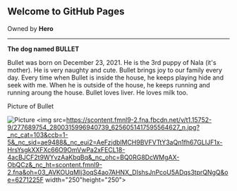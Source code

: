 ## Welcome to GitHub Pages
Owned by **Hero**

---

**The dog named BULLET**

Bullet was born on December 23, 2021. He is the 3rd puppy of Nala (it's mother). He is very naughty and cute. Bullet brings joy to our family every day.
Every time when Bullet is inside the house, he keeps playing hide and seek with me. When he is outside of the house, he keeps running and running aroung the house. Bullet loves liver. He loves milk too.

Picture of Bullet

![Picture](https://scontent.fmnl9-1.fna.fbcdn.net/v/t1.15752-9/277161276_510486817132976_2794137968936513531_n.jpg?_nc_cat=109&ccb=1-5&_nc_sid=ae9488&_nc_eui2=AeHIwbxKfiKXIuGON4e80s_6o0O1lQwnOFejQ7WVDCc4VzHf38wSeWOyyxlYWkxBO44TqmUY0lPj26s1Uap_L-__&_nc_ohc=2di1sjmh3BIAX-VBcam&_nc_ht=scontent.fmnl9-1.fna&oh=03_AVJhU3vMK3x_aHH8YyrDPoUgHMBmhehEKrsDuhhM-SXbpA&oe=62716BCA)
<img src=https://scontent.fmnl9-2.fna.fbcdn.net/v/t1.15752-9/277689754_2800315996940739_6256051417595564627_n.jpg?_nc_cat=103&ccb=1-5&_nc_sid=ae9488&_nc_eui2=AeFzjdblMCH9BVFVTtY3aQn1fh67GLIJF1x-HrsYsgkXXFXc66O9OmVwPa2xFECL18-4acBJCF2t9WYvzAaKbqBq&_nc_ohc=BQ0RG8DcWMgAX-ObQCz&_nc_ht=scontent.fmnl9-2.fna&oh=03_AVKOUqMIj3oqS4ao7AHNX_DIshsJnPcoU5ADqs3tprQNgQ&oe=6271225F width="250"height="250">
